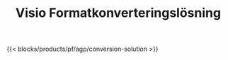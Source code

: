 ﻿---
title: Visio Formatkonverteringslösning 
weight: 7730
url: /sv/conversion
limit: 
description: "API:er och gratisappar för att konvertera filformaten VSDX, VSX, VTX, VDX, VSSX, VSTX, VSDM, VSSM och VSTM"
---
{{< blocks/products/pf/agp/conversion-solution >}} 